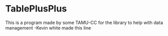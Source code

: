 # TablePlusPlus
This is a program made by some TAMU-CC for the library to help with data management
-Kevin white made this line
